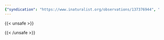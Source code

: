 ```yaml
---
{"syndication": "https://www.inaturalist.org/observations/137376944", "date": "2022-10-02T17:40:12-04:00", "taxon": {"name": "Clematis virginiana", "common_name": "virgin's-bower"}, "quality_grade": "research", "identifications_most_agree": true, "species_guess": "virgin's-bower", "identifications_most_disagree": false, "captive": false, "project_ids": [4034], "community_taxon_id": 62778, "geojson": {"type": "Point", "coordinates": [-75.2384869444, 43.1214288889]}, "owners_identification_from_vision": true, "identifications_count": 1, "obscured": false, "num_identification_agreements": 1, "num_identification_disagreements": 0, "place_guess": "Marcy, NY 13403, USA", "photos": [{"id": 234618257, "license_code": "cc-by-nc", "original_dimensions": {"width": 1536, "height": 2048}, "url": "https://inaturalist-open-data.s3.amazonaws.com/photos/234618257/square.jpeg", "attribution": "(c) Brandon Rozek, some rights reserved (CC BY-NC)", "flags": []}, {"id": 234618273, "license_code": "cc-by-nc", "original_dimensions": {"width": 1536, "height": 2048}, "url": "https://inaturalist-open-data.s3.amazonaws.com/photos/234618273/square.jpeg", "attribution": "(c) Brandon Rozek, some rights reserved (CC BY-NC)", "flags": []}]}
---
```

{{< unsafe >}}

{{< /unsafe >}}

